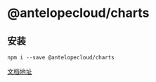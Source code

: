 # @antelopecloud/charts

## 安装

```
npm i --save @antelopecloud/charts
```

[文档地址](https://antelopecloud-frontend.github.io/charts/storybook-static/index.html)
